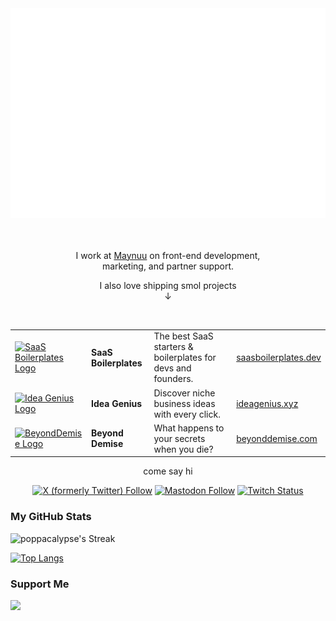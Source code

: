 <div align="center">
  <a href="https://saasboilerplates.dev/?ref=gh" target="_blank">
    <img src="https://raw.githubusercontent.com/poppacalypse/poppacalypse/master/welcome.svg" width="800" height="auto">
  </a>
</div>

<br/>
<br/>

<div align="center">
  <p>I work at <a href="https://maynuu.com">Maynuu</a> on front-end development,
    <br/> marketing, and partner support.
  </p>

  <p>I also love shipping smol projects
    <br/>↓
  </p>
</div>

<br/>

<div align="center">

|                                                                                                                                                                                                                              |                       |                                                              |                                                      |
| :--------------------------------------------------------------------------------------------------------------------------------------------------------------------------------------------------------------------------- | :-------------------- | :----------------------------------------------------------- | :--------------------------------------------------- |
| <a href="https://saasboilerplates.dev" target="_blank"><img height="50px" width="50px" src="https://saasboilerplates.dev/favicons/logo.svg" alt="SaaS Boilerplates Logo" /></a>                                              | **SaaS Boilerplates** | The best SaaS starters & boilerplates for devs and founders. | [saasboilerplates.dev](https://saasboilerplates.dev) |
| <a href="https://ideagenius.xyz" target="_blank"><img height="50px" width="50px" src="https://ideagenius.xyz/assets/logo-1e1147f98146dcd7b9b15c88f8bc720e08727df7b2b02d95a54bb0fe0c0abb74.png" alt="Idea Genius Logo" /></a> | **Idea Genius**       | Discover niche business ideas with every click.              | [ideagenius.xyz](https://ideagenius.xyz)             |
| <a href="https://beyonddemise.com" target="_blank"><img height="50px" width="50px" src="https://www.beyonddemise.com/assets/images/Logo.png" alt="BeyondDemise Logo" /></a>                                                  | **Beyond Demise**     | What happens to your secrets when you die?                   | [beyonddemise.com](https://beyonddemise.com)         |

</div>

<div align="center">
  <p>come say hi</p>
  <a href="https://x.com/poppacalypse" target="_blank">
    <img src="https://img.shields.io/twitter/follow/poppacalypse?style=for-the-badge&logo=x&logoColor=%23ffffff&label=Twitter%206.6K&labelColor=%231a1b27%20&color=%231a1b27%20" alt="X (formerly Twitter) Follow"></a>
  <a href="https://alpaca.gold/@poppacalypse" target="_blank">
    <img src="https://img.shields.io/mastodon/follow/109646489759073442?color=37bcae&labelColor=1a1b27&domain=https%3A%2F%2Falpaca.gold&logo=mastodon&style=for-the-badge&label=Mastodon" alt="Mastodon Follow"></a>
  <a href="https://twitch.tv/poppacalypse" target="_blank">
    <img src="https://img.shields.io/twitch/status/poppacalypse?logo=twitchsx&style=for-the-badge&color=37bcae&labelColor=1a1b27&label=TWITCH+STATUS" alt="Twitch Status"></a>
</div>

### My GitHub Stats

![poppacalypse's Streak](https://github-readme-streak-stats.herokuapp.com/?user=poppacalypse&theme=tokyonight&hide_border=true)

</div>

[![Top Langs](https://github-readme-stats-rho-eight-18.vercel.app/api/top-langs/?username=poppacalypse&layout=pie&theme=tokyonight&hide_border=true)](https://github.com/poppacalypse/github-readme-stats)

### Support Me

<a href="https://www.buymeacoffee.com/poppacalypse"><img src="https://cdn.buymeacoffee.com/buttons/v2/default-yellow.png" width="200" /></a>
